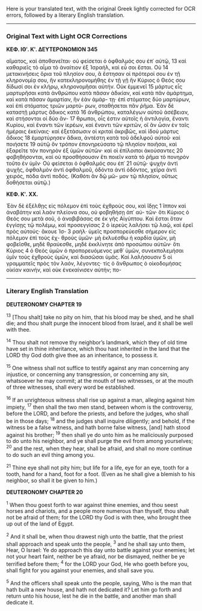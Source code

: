Here is your translated text, with the original Greek lightly corrected for OCR errors, followed by a literary English translation.

***

### Original Text with Light OCR Corrections

**ΚΕΦ. ΙΘʹ. Κʹ. ΔΕΥΤΕΡΟΝΟΜΙΟΝ 345**

αἵματος, καὶ ἀποθανεῖται· οὐ φείσεται ὁ ὀφθαλμός σου ἐπ᾿ αὐτῷ, 13
καὶ καθαριεῖς τὸ αἷμα τὸ ἀναίτιον ἐξ Ἰσραήλ, καὶ εὖ σοι ἔσται. Οὐ 14
μετακινήσεις ὅρια τοῦ πλησίον σου, ἃ ἔστησαν οἱ πρότεροί σου ἐν
τῇ κληρονομίᾳ σου, ἣν κατεκληρονομήθης ἐν τῇ γῇ ἣν Κύριος ὁ
Θεός σου δίδωσί σοι ἐν κλήρῳ, κληρονομῆσαι αὐτήν. Οὐκ ἐμμενεῖ 15
μάρτυς εἷς μαρτυρῆσαι κατὰ ἀνθρώπου κατὰ πᾶσαν ἀδικίαν,
καὶ κατὰ πᾶν ἁμάρτημα, καὶ κατὰ πᾶσαν ἁμαρτίαν, ἣν ἐὰν ἁμάρ-
τῃ· ἐπὶ στόματος δύο μαρτύρων, καὶ ἐπὶ στόματος τριῶν μαρτύ-
ρων, σταθήσεται πᾶν ῥῆμα. Ἐὰν δὲ καταστῇ μάρτυς ἄδικος κατὰ 16
ἀνθρώπου, καταλέγων αὐτοῦ ἀσέβειαν, καὶ στήσονται οἱ δύο ἄν- 17
θρωποι, οἷς ἐστιν αὐτοῖς ἡ ἀντιλογία, ἔναντι Κυρίου, καὶ ἔναντι
τῶν ἱερέων, καὶ ἔναντι τῶν κριτῶν, οἳ ἂν ὦσιν ἐν ταῖς ἡμέραις
ἐκείναις· καὶ ἐξετάσωσιν οἱ κριταὶ ἀκριβῶς, καὶ ἰδοὺ μάρτυς ἄδικος 18
ἐμαρτύρησεν ἄδικα, ἀντέστη κατὰ τοῦ ἀδελφοῦ αὐτοῦ· καὶ ποιήσετε 19
αὐτῷ ὃν τρόπον ἐπονηρεύσατο τῷ πλησίον ποιῆσαι, καὶ ἐξαρεῖτε
τὸν πονηρὸν ἐξ ὑμῶν αὐτῶν· καὶ οἱ ἐπίλοιποι ἀκούσαντες 20
φοβηθήσονται, καὶ οὐ προσθήσουσιν ἔτι ποιεῖν κατὰ τὸ ῥῆμα
τὸ πονηρὸν τοῦτο ἐν ὑμῖν· Οὐ φείσεται ὁ ὀφθαλμός σου ἐπ᾿ 21
αὐτῷ· ψυχὴν ἀντὶ ψυχῆς, ὀφθαλμὸν ἀντὶ ὀφθαλμοῦ, ὀδόντα ἀντὶ
ὀδόντος, χεῖρα ἀντὶ χειρός, πόδα ἀντὶ ποδός. (Καθότι ἂν δῷ μῶ-
μον τῷ πλησίον, οὕτως δοθήσεται αὐτῷ.)

**ΚΕΦ. Κʹ. ΧΧ.**

Ἐὰν δὲ ἐξέλθῃς εἰς πόλεμον ἐπὶ τοὺς ἐχθρούς σου, καὶ ἴδῃς 1
ἵππον καὶ ἀναβάτην καὶ λαὸν πλείονα σου, οὐ φοβηθήσῃ ἀπ᾿ αὐ-
τῶν· ὅτι Κύριος ὁ Θεός σου μετὰ σοῦ, ὁ ἀναβιβάσας σε ἐκ γῆς
Αἰγύπτου. Καὶ ἔσται ὅταν ἐγγίσῃς τῷ πολέμῳ, καὶ προσεγγίσας 2
ὁ ἱερεὺς λαλήσει τῷ λαῷ, καὶ ἐρεῖ πρὸς αὐτούς· ἄκουε Ἰσ- 3
ραήλ· ὑμεῖς προσπορεύεσθε σήμερον εἰς πόλεμον ἐπὶ τοὺς ἐχ-
θροὺς ὑμῶν· μὴ ἐκλυέσθω ἡ καρδία ὑμῶν, μὴ φοβεῖσθε, μηδὲ
θραύεσθε, μηδὲ ἐκκλίνητε ἀπὸ προσώπου αὐτῶν· ὅτι Κύριος 4
ὁ Θεός ὑμῶν ὁ προπορευόμενος μεθ᾿ ὑμῶν, συνεκπολεμήσαι
ὑμῖν τοὺς ἐχθροὺς ὑμῶν, καὶ διασῶσαι ὑμᾶς. Καὶ λαλήσουσιν 5
οἱ γραμματεῖς πρὸς τὸν λαόν, λέγοντες· τίς ὁ ἄνθρωπος ὁ οἰκοδομήσας
οἰκίαν καινήν, καὶ οὐκ ἐνεκαίνισεν αὐτήν; πο-

***

### Literary English Translation

**DEUTERONOMY CHAPTER 19**

<sup>13</sup> [Thou shalt] take no pity on him, that his blood may be shed, and he shall die; and thou shalt purge the innocent blood from Israel, and it shall be well with thee.

<sup>14</sup> Thou shalt not remove thy neighbor’s landmark, which they of old time have set in thine inheritance, which thou hast inherited in the land that the LORD thy God doth give thee as an inheritance, to possess it.

<sup>15</sup> One witness shall not suffice to testify against any man concerning any injustice, or concerning any transgression, or concerning any sin, whatsoever he may commit; at the mouth of two witnesses, or at the mouth of three witnesses, shall every word be established.

<sup>16</sup> If an unrighteous witness shall rise up against a man, alleging against him impiety, <sup>17</sup> then shall the two men stand, between whom is the controversy, before the LORD, and before the priests, and before the judges, who shall be in those days; <sup>18</sup> and the judges shall inquire diligently; and behold, if the witness be a false witness, and hath borne false witness, [and] hath stood against his brother; <sup>19</sup> then shall ye do unto him as he maliciously purposed to do unto his neighbor, and ye shall purge the evil from among yourselves; <sup>20</sup> and the rest, when they hear, shall be afraid, and shall no more continue to do such an evil thing among you.

<sup>21</sup> Thine eye shall not pity him; but life for a life, eye for an eye, tooth for a tooth, hand for a hand, foot for a foot. (Even as he shall give a blemish to his neighbor, so shall it be given to him.)

**DEUTERONOMY CHAPTER 20**

<sup>1</sup> When thou goest forth to war against thine enemies, and thou seest horses and chariots, and a people more numerous than thyself, thou shalt not be afraid of them; for the LORD thy God is with thee, who brought thee up out of the land of Egypt.

<sup>2</sup> And it shall be, when thou drawest nigh unto the battle, that the priest shall approach and speak unto the people, <sup>3</sup> and he shall say unto them, Hear, O Israel: Ye do approach this day unto battle against your enemies; let not your heart faint, neither be ye afraid, nor be dismayed, neither be ye terrified before them; <sup>4</sup> for the LORD your God, He who goeth before you, shall fight for you against your enemies, and shall save you.

<sup>5</sup> And the officers shall speak unto the people, saying, Who is the man that hath built a new house, and hath not dedicated it? Let him go forth and return unto his house, lest he die in the battle, and another man shall dedicate it.